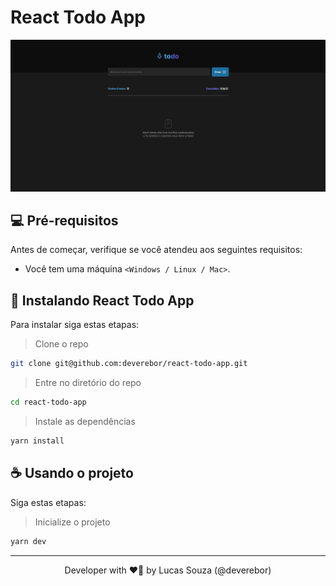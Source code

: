 # React Todo App

![React logo](./.github/assets/todo-app.png)

## 💻 Pré-requisitos

Antes de começar, verifique se você atendeu aos seguintes requisitos:

* Você tem uma máquina `<Windows / Linux / Mac>`.

## 🚀 Instalando React Todo App

Para instalar siga estas etapas:

> Clone o repo

```zsh
git clone git@github.com:deverebor/react-todo-app.git
```

> Entre no diretório do repo

```zsh
cd react-todo-app
```

> Instale as dependências

```zsh
yarn install
```

## ☕ Usando o projeto

Siga estas etapas:

> Inicialize o projeto

```zsh
yarn dev
```

---

<p align='center'>
  Developer with ❤️‍🔥 by Lucas Souza (@deverebor)
</p>
